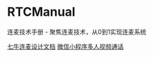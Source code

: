 # RTCManual
连麦技术手册 - 聚焦连麦技术，从0到1实现连麦系统

[七牛连麦设计文档](https://developer.qiniu.com/pili/manual/1668/even-the-design-documents)
[微信小程序多人视频通话](https://cloud.tencent.com/document/product/454/12723#RTCROOM)
